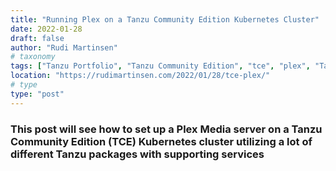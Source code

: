 ```yaml
---
title: "Running Plex on a Tanzu Community Edition Kubernetes Cluster"
date: 2022-01-28
draft: false
author: "Rudi Martinsen"
# taxonomy
tags: ["Tanzu Portfolio", "Tanzu Community Edition", "tce", "plex", "Tanzu Packages"]
location: "https://rudimartinsen.com/2022/01/28/tce-plex/"
# type
type: "post"
---
```


### This post will see how to set up a Plex Media server on a Tanzu Community Edition (TCE) Kubernetes cluster utilizing a lot of different Tanzu packages with supporting services
